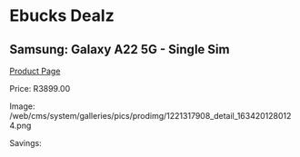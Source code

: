 
# Ebucks Dealz
## Samsung: Galaxy A22 5G - Single Sim
[Product Page](https://www.ebucks.com/web/shop/productSelected.do?prodId=1221317908&catId=714947548)

Price: R3899.00

Image: /web/cms/system/galleries/pics/prodimg/1221317908_detail_1634201280124.png

Savings: 


	